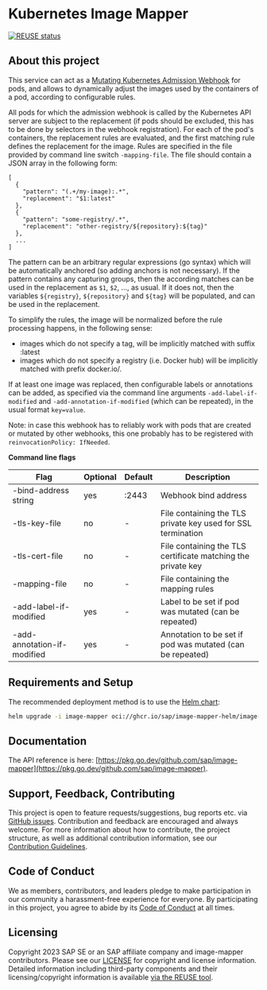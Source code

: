 # Kubernetes Image Mapper

[![REUSE status](https://api.reuse.software/badge/github.com/SAP/image-mapper)](https://api.reuse.software/info/github.com/SAP/image-mapper)

## About this project

This service can act as a [Mutating Kubernetes Admission Webhook](https://kubernetes.io/docs/reference/access-authn-authz/extensible-admission-controllers) for pods, and allows to dynamically adjust the images used by the containers of a pod, according to configurable rules.

All pods for which the admission webhook is called by the Kubernetes API server are subject to the replacement (if pods should be excluded, this has to be done by selectors in the webhook registration).
For each of the pod's containers, the replacement rules are evaluated, and the first matching rule defines the replacement for the image. Rules are specified in the file provided by command line switch `-mapping-file`. The file should contain a JSON array in the following form:

```
[
  {
    "pattern": "(.+/my-image):.*",
    "replacement": "$1:latest"
  },
  {
    "pattern": "some-registry/.*",
    "replacement": "other-registry/${repository}:${tag}"
  },
  ...
]
```

The pattern can be an arbitrary regular expressions (go syntax) which will be automatically anchored (so adding anchors is not necessary).
If the pattern contains any capturing groups, then the according matches can be used in the replacement as `$1`, `$2`, ..., as usual.
If it does not, then the variables `${registry}`, `${repository}` and `${tag}` will be populated, and can be used in the replacement.

To simplify the rules, the image will be normalized before the rule processing happens, in the following sense: 
- images which do not specify a tag, will be implicitly matched with suffix :latest
- images which do not specify a registry (i.e. Docker hub) will be implicitly matched with prefix docker.io/.

If at least one image was replaced, then configurable labels or annotations can be added, as specified via the command line arguments `-add-label-if-modified` and  `-add-annotation-if-modified` (which can be repeated), in the usual format `key=value`.

Note: in case this webhook has to reliably work with pods that are created or mutated by other webhooks, this one probably has to be registered with `reinvocationPolicy: IfNeeded`.

**Command line flags**

|Flag                         |Optional|Default|Description                                                 |
|-----------------------------|--------|-------|------------------------------------------------------------|
|-bind-address string         |yes     |:2443  |Webhook bind address                                        |
|-tls-key-file                |no      |-      |File containing the TLS private key used for SSL termination|
|-tls-cert-file               |no      |-      |File containing the TLS certificate matching the private key|
|-mapping-file                |no      |-      |File containing the mapping rules                           |
|-add-label-if-modified       |yes     |-      |Label to be set if pod was mutated (can be repeated)        |
|-add-annotation-if-modified  |yes     |-      |Annotation to be set if pod was mutated (can be repeated)   |

## Requirements and Setup

The recommended deployment method is to use the [Helm chart](https://github.com/sap/image-mapper-helm):

```bash
helm upgrade -i image-mapper oci://ghcr.io/sap/image-mapper-helm/image-mapper
```

## Documentation

The API reference is here: [https://pkg.go.dev/github.com/sap/image-mapper](https://pkg.go.dev/github.com/sap/image-mapper).

## Support, Feedback, Contributing

This project is open to feature requests/suggestions, bug reports etc. via [GitHub issues](https://github.com/SAP/image-mapper/issues). Contribution and feedback are encouraged and always welcome. For more information about how to contribute, the project structure, as well as additional contribution information, see our [Contribution Guidelines](CONTRIBUTING.md).

## Code of Conduct

We as members, contributors, and leaders pledge to make participation in our community a harassment-free experience for everyone. By participating in this project, you agree to abide by its [Code of Conduct](https://github.com/SAP/.github/blob/main/CODE_OF_CONDUCT.md) at all times.

## Licensing

Copyright 2023 SAP SE or an SAP affiliate company and image-mapper contributors. Please see our [LICENSE](LICENSE) for copyright and license information. Detailed information including third-party components and their licensing/copyright information is available [via the REUSE tool](https://api.reuse.software/info/github.com/SAP/image-mapper).
